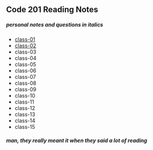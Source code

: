 ## Code 201 Reading Notes
##### *personal notes and questions in italics*
- [class-01](code-201/class-01.md)
- [class-02](code-201/class-02.md)
- class-03
- class-04
- class-05
- class-06
- class-07
- class-08
- class-09
- class-10
- class-11
- class-12
- class-13
- class-14
- class-15

###### __man, they really meant it when they said a lot of reading__
